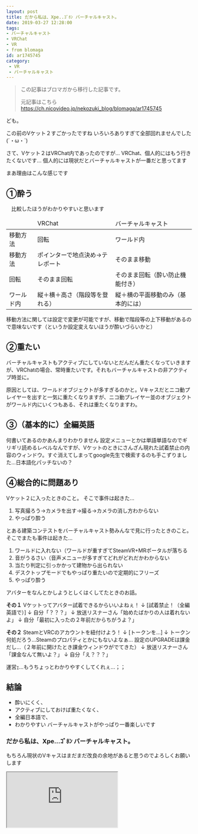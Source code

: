 ```yaml
---
layout: post
title: だから私は、Xpe..ｺﾞﾎﾝ バーチャルキャスト。
date: 2019-03-27 12:28:00
tags: 
- バーチャルキャスト
- VRChat
- VR
- from blomaga
id: ar1745745
category:
 - VR
 - バーチャルキャスト
---
```

> この記事はブロマガから移行した記事です。
>
> 元記事はこちら
> https://ch.nicovideo.jp/nekozuki_blog/blomaga/ar1745745

ども。

この前のVケット２すごかったですね
いろいろありすぎて全部回れませんでした(´・ω・`)

さて、Vケット２はVRChat内であったのですが...
VRChat、個人的にはもう行きたくないです...
個人的には現状だとバーチャルキャストが一番だと思ってます

まあ理由はこんな感じです

<!-- more -->

## ①酔う
　比較したほうがわかりやすいと思います

<table>
  <thead>
    <tr>
      <td></td>
      <td>VRChat</td>
      <td>バーチャルキャスト</td>
    </tr>
  </thead>
  <tbody>
    <tr>
      <td>移動方法</td>
      <td>回転</td>
      <td>ワールド内</td>
    </tr>
    <tr>
      <td>移動方法</td>
      <td>ポインターで地点決め→テレポート</td>
      <td>そのまま移動</td>
    </tr>
    <tr>
      <td>回転</td>
      <td>そのまま回転</td>
      <td>そのまま回転（酔い防止機能付き）</td>
    </tr>
    <tr>
      <td>ワールド内</td>
      <td>縦＋横＋高さ（階段等を登れる）</td>
      <td>縦＋横の平面移動のみ（基本的には）</td>
    </tr>
  </tbody>
</table>

移動方法に関しては設定で変更が可能ですが、移動で階段等の上下移動があるので意味ないです（というか設定変えないほうが酔いづらいかと）

## ②重たい
バーチャルキャストもアクティブにしていないとだんだん重たくなっていきますが、VRChatの場合、常時重たいです。それもバーチャルキャストの非アクティブ時並に。

原因としては、ワールドオブジェクトが多すぎるのかと。Vキャスだとニコ動プレイヤーを出すと一気に重たくなりますが、ニコ動プレイヤー並のオブジェクトがワールド内にいくつもある、それは重たくなりますわ。

## ③（基本的に）全編英語
何書いてあるのかあんまりわかりません
設定メニューとかは単語単語なのでギリギリ読めるレベルなんですが、Vケットのときにさんざん現れた試着禁止の内容のウィンドウ。すぐ消えてしまってgoogle先生で検索するのも手こずりました...日本語化パッチないの？

## ④総合的に問題あり
Vケット２に入ったときのこと。
そこで事件は起きた...

1. 写真撮ろう→カメラを出す→撮る→カメラの消し方わからない
2. やっぱり酔う

とある建築コンテストをバーチャルキャスト勢みんなで見に行ったときのこと。
そこでまたも事件は起きた...

1. ワールドに入れない（ワールドが重すぎてSteamVR+MRポータルが落ちる
2. 音がうるさい（音声メニューが多すぎてどれがどれだかわからない
3. 当たり判定に引っかかって建物から出られない
4. デスクトップモードでもやっぱり重たいので定期的にフリーズ
5. やっぱり酔う

アバターをなんとかしようとしくはくしてたときのお話。

**その１**
Vケットってアバター試着できるからいいよねぇ！
↓
[試着禁止！（全編英語で）]
↓
自分「？？？」
↓
放送リスナーさん「始めたばかりの人は着れないよ」
↓
自分「最初に入ったの２年前だからちがうよ？」

**その２**
SteamとVRCのアカウントを紐付けよう！
↓
[トークンを...]
↓
トークン何処だろう...Steamのプロパティとかにもないよなぁ...
設定のUPGRADEは課金だし...（２年前に開けたとき課金ウィンドウがでてきた）
↓
放送リスナーさん「課金なんて無いよ？」
↓
自分「え？？？」

運営ｪ...もうちょっとわかりやすくしてくれぇ...；；

## 結論
- 酔いにくく、
- アクティブにしておけば重たくなく、
- 全編日本語で、
- わかりやすい
バーチャルキャストがやっぱり一番楽しいです

### だから私は、Xpe...ｺﾞﾎﾝ バーチャルキャスト。

もちろん現状のVキャスはまだまだ改良の余地があると思うのでよろしくお願いします

<iframe 
  class="blogcard"
  src="https://hatenablog-parts.com/embed?url=https://nico.ms/ar1743307">
</iframe>